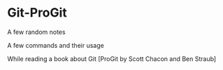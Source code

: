 # Git-ProGit

A few random notes 

A few commands and their usage

While reading a book about Git [ProGit by Scott Chacon and Ben Straub]
